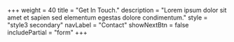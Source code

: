 +++
  weight = 40
  title = "Get In Touch."
  description = "Lorem ipsum dolor sit amet et sapien sed elementum egestas dolore condimentum."
  style = "style3 secondary"
  navLabel = "Contact"
  showNextBtn = false
  includePartial = "form"
+++
